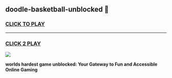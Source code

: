 
## doodle-basketball-unblocked 👋
<h3>
<a href="https://premium.freeplayer.one?title=doodle-basketball-unblocked&ref=14F">CLICK TO PLAY</a></h3>
<hr>

<h3>
<a href="https://premium.freeplayer.one?title=doodle-basketball-unblocked&ref=14F">CLICK 2 PLAY</a>
  
</h3>

<a href="https://premium.freeplayer.one?title=doodle-basketball-unblocked&ref=12F/"><img src="https://clearcache.store/games.png"></a>


**worlds hardest game unblocked: Your Gateway to Fun and Accessible Online Gaming**

